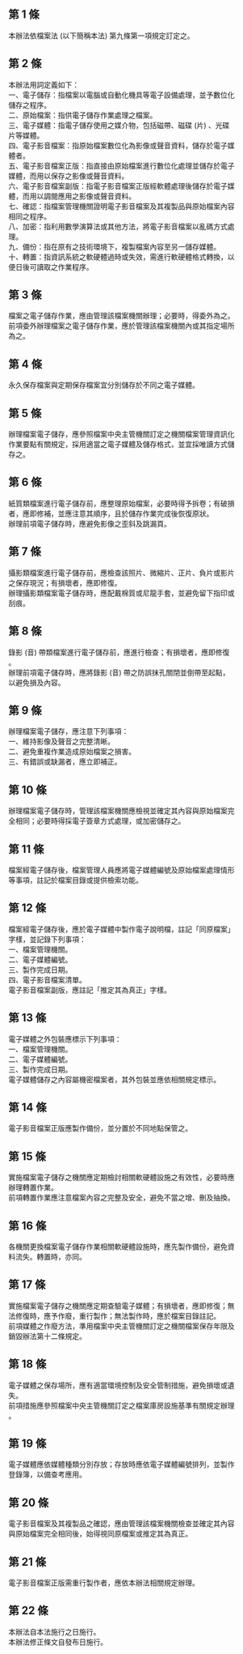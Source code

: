 第 1 條
-------
本辦法依檔案法 (以下簡稱本法) 第九條第一項規定訂定之。

第 2 條
-------
本辦法用詞定義如下：  
一、電子儲存：指檔案以電腦或自動化機具等電子設備處理，並予數位化  
    儲存之程序。  
二、原始檔案：指供電子儲存作業處理之檔案。  
三、電子媒體：指電子儲存使用之媒介物，包括磁帶、磁碟 (片) 、光碟  
    片等媒體。  
四、電子影音檔案：指原始檔案數位化為影像或聲音資料，儲存於電子媒  
    體者。  
五、電子影音檔案正版：指直接由原始檔案進行數位化處理並儲存於電子  
    媒體，而用以保存之影像或聲音資料。  
六、電子影音檔案副版：指電子影音檔案正版經軟體處理後儲存於電子媒  
    體，而用以調閱應用之影像或聲音資料。  
七、確認：指檔案管理機關證明電子影音檔案及其複製品與原始檔案內容  
    相同之程序。  
八、加密：指利用數學演算法或其他方法，將電子影音檔案以亂碼方式處  
    理。  
九、備份：指在原有之技術環境下，複製檔案內容至另一儲存媒體。  
十、轉置：指資訊系統之軟硬體過時或失效，需進行軟硬體格式轉換，以  
    便日後可讀取之作業程序。

第 3 條
-------
檔案之電子儲存作業，應由管理該檔案機關辦理；必要時，得委外為之。  
前項委外辦理檔案之電子儲存作業，應於管理該檔案機關內或其指定場所  
為之。

第 4 條
-------
永久保存檔案與定期保存檔案宜分別儲存於不同之電子媒體。

第 5 條
-------
辦理檔案電子儲存，應參照檔案中央主管機關訂定之機關檔案管理資訊化  
作業要點有關規定，採用適當之電子媒體及儲存格式，並宜採唯讀方式儲  
存之。

第 6 條
-------
紙質類檔案進行電子儲存前，應整理原始檔案，必要時得予拆卷；有破損  
者，應即修補，並應注意其順序，且於儲存作業完成後恢復原狀。  
辦理前項電子儲存時，應避免影像之歪斜及跳漏頁。

第 7 條
-------
攝影類檔案進行電子儲存前，應檢查該照片、微縮片、正片、負片或影片  
之保存現況；有損壞者，應即修復。  
辦理攝影類檔案電子儲存時，應配戴棉質或尼龍手套，並避免留下指印或  
刮痕。

第 8 條
-------
錄影 (音) 帶類檔案進行電子儲存前，應進行檢查；有損壞者，應即修復  
。  
辦理前項電子儲存時，應將錄影 (音) 帶之防誤抹孔關閉並倒帶至起點，  
以避免損及內容。

第 9 條
-------
辦理檔案電子儲存，應注意下列事項：  
一、維持影像及聲音之完整清晰。  
二、避免重複作業造成原始檔案之損害。  
三、有錯誤或缺漏者，應立即補正。

第 10 條
--------
辦理檔案電子儲存時，管理該檔案機關應檢視並確定其內容與原始檔案完  
全相同；必要時得採電子簽章方式處理，或加密儲存之。

第 11 條
--------
檔案經電子儲存後，檔案管理人員應將電子媒體編號及原始檔案處理情形  
等事項，註記於檔案目錄或提供檢索功能。

第 12 條
--------
檔案經電子儲存後，應於電子媒體中製作電子說明檔，註記「同原檔案」  
字樣，並記錄下列事項：  
一、檔案管理機關。  
二、電子媒體編號。  
三、製作完成日期。  
四、電子影音檔案清單。  
電子影音檔案副版，應註記「推定其為真正」字樣。

第 13 條
--------
電子媒體之外包裝應標示下列事項：  
一、檔案管理機關。  
二、電子媒體編號。  
三、製作完成日期。  
電子媒體儲存之內容屬機密檔案者，其外包裝並應依相關規定標示。

第 14 條
--------
電子影音檔案正版應製作備份，並分置於不同地點保管之。

第 15 條
--------
實施檔案電子儲存之機關應定期檢討相關軟硬體設施之有效性，必要時應  
辦理轉置作業。  
前項轉置作業應注意檔案內容之完整及安全，避免不當之增、刪及抽換。

第 16 條
--------
各機關更換檔案電子儲存作業相關軟硬體設施時，應先製作備份，避免資  
料流失。轉置時，亦同。

第 17 條
--------
實施檔案電子儲存之機關應定期查驗電子媒體；有損壞者，應即修復；無  
法修復時，應予作廢，重行製作；無法製作時，應於檔案目錄註記。  
前項媒體之作廢方法，準用檔案中央主管機關訂定之機關檔案保存年限及  
銷毀辦法第十二條規定。

第 18 條
--------
電子媒體之保存場所，應有適當環境控制及安全管制措施，避免損壞或遺  
失。  
前項措施應參照檔案中央主管機關訂定之檔案庫房設施基準有關規定辦理  
。

第 19 條
--------
電子媒體應依媒體種類分別存放；存放時應依電子媒體編號排列，並製作  
登錄簿，以備查考應用。

第 20 條
--------
電子影音檔案及其複製品之確認，應由管理該檔案機關檢查並確定其內容  
與原始檔案完全相同後，始得視同原檔案或推定其為真正。

第 21 條
--------
電子影音檔案正版需重行製作者，應依本辦法相關規定辦理。

第 22 條
--------
本辦法自本法施行之日施行。  
本辦法修正條文自發布日施行。

